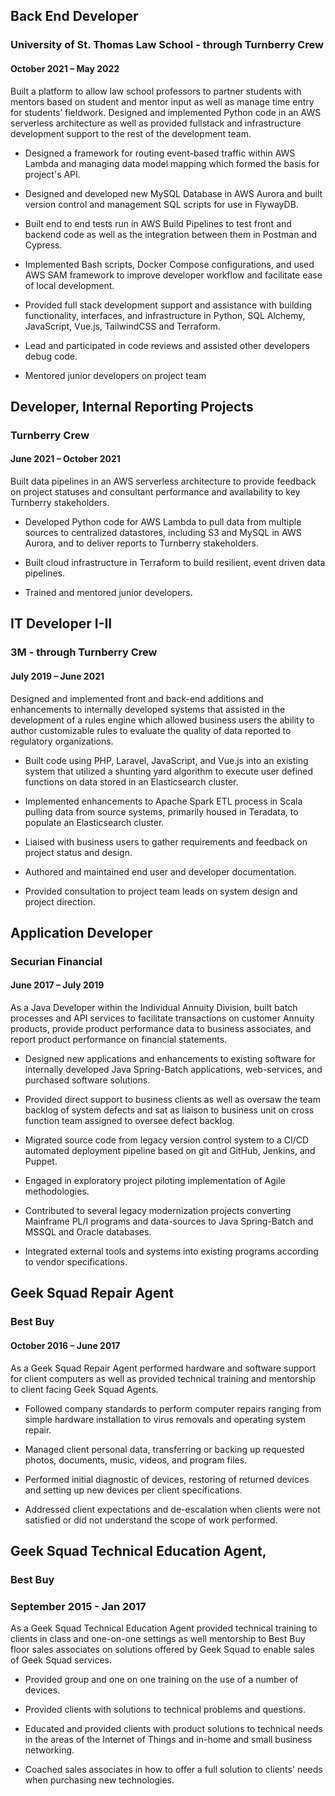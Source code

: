 ## Back End Developer

### University of St. Thomas Law School - through Turnberry Crew

#### October 2021 – May 2022

Built a platform to allow law school professors to partner students with mentors based on student and mentor input as well as manage time entry for students’ fieldwork. Designed and implemented Python code in an AWS serverless architecture as well as provided fullstack and infrastructure development support to the rest of the development team.

- Designed a framework for routing event-based traffic within AWS Lambda and managing data model mapping which formed the basis for project's API.

- Designed and developed new MySQL Database in AWS Aurora and built version control and management SQL scripts for use in FlywayDB.

- Built end to end tests run in AWS Build Pipelines to test front and backend code as well as the integration between them in Postman and Cypress.

- Implemented Bash scripts, Docker Compose configurations, and used AWS SAM framework to improve developer workflow and facilitate ease of local development.  

- Provided full stack development support and assistance with building functionality, interfaces, and infrastructure in Python, SQL Alchemy, JavaScript, Vue.js, TailwindCSS and Terraform.

- Lead and participated in code reviews and assisted other developers debug code.

- Mentored junior developers on project team

## Developer, Internal Reporting Projects 

### Turnberry Crew

#### June 2021 – October 2021

Built data pipelines in an AWS serverless architecture to provide feedback on project statuses and consultant performance and availability to key Turnberry stakeholders.

- Developed Python code for AWS Lambda to pull data from multiple sources to centralized datastores, including S3 and MySQL in AWS Aurora, and to deliver reports to Turnberry stakeholders.  

- Built cloud infrastructure in Terraform to build resilient, event driven data pipelines.

- Trained and mentored junior developers.

## IT Developer I-II

### 3M - through Turnberry Crew

#### July 2019 – June 2021

Designed and implemented front and back-end additions and enhancements to internally developed systems that assisted in the development of a rules engine which allowed business users the ability to author customizable rules to evaluate the quality of data reported to regulatory organizations.

- Built code using PHP, Laravel, JavaScript, and Vue.js into an existing system that utilized a shunting yard algorithm to execute user defined functions on data stored in an Elasticsearch cluster.

- Implemented enhancements to Apache Spark ETL process in Scala pulling data from source systems, primarily housed in Teradata, to populate an Elasticsearch cluster.

- Liaised with business users to gather requirements and feedback on project status and design.

- Authored and maintained end user and developer documentation.

- Provided consultation to project team leads on system design and project direction.

## Application Developer

### Securian Financial

#### June 2017 – July 2019

As a Java Developer within the Individual Annuity Division, built batch processes and API services to facilitate transactions on customer Annuity products, provide product performance data to business associates, and report product performance on financial statements.  

- Designed new applications and enhancements to existing software for internally developed Java Spring-Batch applications, web-services, and purchased software solutions.

- Provided direct support to business clients as well as oversaw the team backlog of system defects and sat as liaison to business unit on cross function team assigned to oversee defect backlog.

- Migrated source code from legacy version control system to a CI/CD automated deployment pipeline based on git and GitHub, Jenkins, and Puppet.

- Engaged in exploratory project piloting implementation of Agile methodologies.

- Contributed to several legacy modernization projects converting Mainframe PL/I programs and data-sources to Java Spring-Batch and MSSQL and Oracle databases.

- Integrated external tools and systems into existing programs according to vendor specifications.

## Geek Squad Repair Agent

### Best Buy

#### October 2016 – June 2017

As a Geek Squad Repair Agent performed hardware and software support for client computers as well as provided technical training and mentorship to client facing Geek Squad Agents.

- Followed company standards to perform computer repairs ranging from simple hardware installation to virus removals and operating system repair.

- Managed client personal data, transferring or backing up requested photos, documents, music, videos, and program files.

- Performed initial diagnostic of devices, restoring of returned devices and setting up new devices per client specifications.

- Addressed client expectations and de-escalation when clients were not satisfied or did not understand the scope of work performed.

## Geek Squad Technical Education Agent, 

### Best Buy

### September 2015 - Jan 2017

As a Geek Squad Technical Education Agent provided technical training to clients in class and one-on-one settings as well mentorship to Best Buy floor sales associates on solutions offered by Geek Squad to enable sales of Geek Squad services.  

- Provided group and one on one training on the use of a number of devices.

- Provided clients with solutions to technical problems and questions.

- Educated and provided clients with product solutions to technical needs in the areas of the Internet of Things and in-home and small business networking.

- Coached sales associates in how to offer a full solution to clients' needs when purchasing new technologies.


